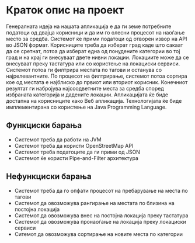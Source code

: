 # Краток опис на проект


Генералната идеја на нашата апликација е да ги земе потребните податоци од двајца корисници и да им го олесни процесот на наоѓање место за средба. Системот ќе прими податоци од отворен извор на API во JSON формат. Корисниците треба да изберат град каде што сакаат да се сретнат, потоа да изберат една од понудените категории во тој град и на крај ги внесуваат двете нивни локации. Локациите може да се внесуваат преку тастатура или со користење на локациски сервиси. Системот потоа ги филтрира местата по тагови и останува со најрелевантните. По процесот на филтрирање, системот потоа сортира кое од местата е најблиско до првиот или вториот корисник. Конечниот резултат ги набројува најсоодветните места за средба според избраната категорија и дадените локации. Апликацијата ќе биде достапна на корисниците како Веб апликација. Технологијата ќе биде имплементирана со користење на Java Programming Language.



## Функциски барања

- Системот треба да работи на JVM
- Системот треба да користи OpenStreetMap API
- Системот треба податоците да ги прими од JSON
- Системот ќе користи Pipe-and-Filter архитектура

 

## Нефункциски барања

- Системот треба да го опфати процесот на пребарување на места по тагови
- Системот да овозможува рангирање на местата по близина на постојна локација
- Системот да овозможува внес на постојна локација преку тастатура
- Системот да овозможува пронаоѓање на локација преку локациски сервиси
- Ситемот да овозможува сортирање на новите места по категории

